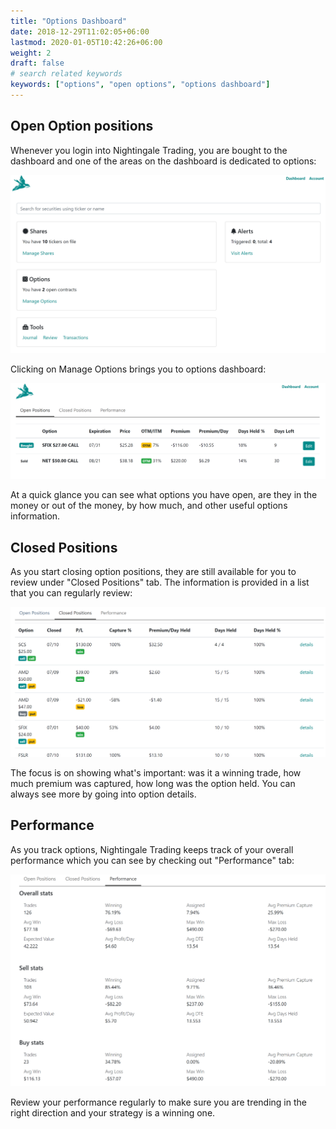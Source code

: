 ```yaml
---
title: "Options Dashboard"
date: 2018-12-29T11:02:05+06:00
lastmod: 2020-01-05T10:42:26+06:00
weight: 2
draft: false
# search related keywords
keywords: ["options", "open options", "options dashboard"]
---
```


## Open Option positions

Whenever you login into Nightingale Trading, you are bought to the dashboard and one of the areas on the dashboard is dedicated to options:

![dashboard](dashboard.png "image")

Clicking on Manage Options brings you to options dashboard:

![options dashboard](optionsdashboard.png "image")

At a quick glance you can see what options you have open, are they in the money or out of the money, by how much, and other useful options information.

## Closed Positions

As you start closing option positions, they are still available for you to review under "Closed Positions" tab. The information is provided in a list that you can regularly review:

![closed positions](closedpositions.png "image")

The focus is on showing what's important: was it a winning trade, how much premium was captured, how long was the option held. You can always see more by going into option details.

## Performance

As you track options, Nightingale Trading keeps track of your overall performance which you can see by checking out "Performance" tab:

![performance](performance.png "image")

Review your performance regularly to make sure you are trending in the right direction and your strategy is a winning one.